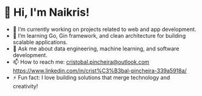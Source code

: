 # 👋 Hi, I'm Naikris!
- 🔭 I’m currently working on projects related to web and app development.
- 🌱 I’m learning Go, Gin framework, and clean architecture for building scalable applications.
- 💬 Ask me about data engineering, machine learning, and software development.
- 📫 How to reach me: cristobal.pincheira@outlook.com https://www.linkedin.com/in/crist%C3%B3bal-pincheira-339a5918a/
- ⚡ Fun fact: I love building solutions that merge technology and creativity!

<!---
Naikris/Naikris is a ✨ special ✨ repository because its `README.md` (this file) appears on your GitHub profile.
You can click the Preview link to take a look at your changes.
--->
